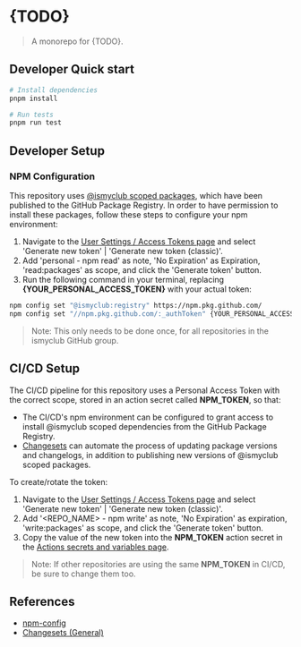 # {TODO}

> A monorepo for {TODO}.

## Developer Quick start

```bash
# Install dependencies
pnpm install

# Run tests
pnpm run test
```

## Developer Setup

### NPM Configuration

This repository uses [@ismyclub scoped packages](https://github.com/orgs/ismyclub/packages), which have been published to the GitHub Package Registry. In
order to have permission to install these packages, follow these steps to configure your npm environment:

1. Navigate to the [User Settings / Access Tokens page](https://github.com/settings/tokens) and select 'Generate new token' | 'Generate new token (classic)'.
2. Add 'personal - npm read' as note, 'No Expiration' as Expiration, 'read:packages' as scope, and click the 'Generate token' button.
3. Run the following command in your terminal, replacing **{YOUR_PERSONAL_ACCESS_TOKEN}** with your actual token:

```bash
npm config set "@ismyclub:registry" https://npm.pkg.github.com/
npm config set "//npm.pkg.github.com/:_authToken" {YOUR_PERSONAL_ACCESS_TOKEN}
```

> Note: This only needs to be done once, for all repositories in the ismyclub GitHub group.

## CI/CD Setup

The CI/CD pipeline for this repository uses a Personal Access Token with the correct scope, stored in an action secret called **NPM_TOKEN**, so that:

- The CI/CD's npm environment can be configured to grant access to install @ismyclub scoped dependencies from the GitHub Package Registry.
- [Changesets](https://github.com/changesets/changesets) can automate the process of updating package versions and changelogs, in addition to publishing new
  versions of @ismyclub scoped packages.

To create/rotate the token:

1. Navigate to the [User Settings / Access Tokens page](https://github.com/settings/tokens) and select 'Generate new token' | 'Generate new token (classic)'.
2. Add '<REPO_NAME> - npm write' as note, 'No Expiration' as expiration, 'write:packages' as scope, and click the 'Generate token' button.
3. Copy the value of the new token into the **NPM_TOKEN** action secret in the [Actions secrets and variables page](https://github.com/ismyclub/tools/settings/secrets/actions).

> Note: If other repositories are using the same **NPM_TOKEN** in CI/CD, be sure to change them too.

## References

- [npm-config](https://docs.npmjs.com/cli/v8/commands/npm-config)
- [Changesets (General)](https://github.com/changesets/changesets)
